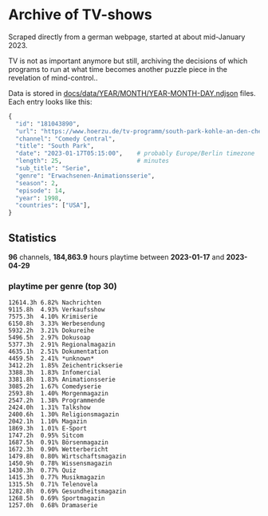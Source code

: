 # Archive of TV-shows

Scraped directly from a german webpage, started at about mid-January 2023.

TV is not as important anymore but still, archiving the decisions of which programs to run at what time
becomes another puzzle piece in the revelation of mind-control.. 

Data is stored in [docs/data/YEAR/MONTH/YEAR-MONTH-DAY.ndjson](docs/data/) files. 
Each entry looks like this:

```python
{
  "id": "181043890", 
  "url": "https://www.hoerzu.de/tv-programm/south-park-kohle-an-den-chefkoch/bid_181043890/", 
  "channel": "Comedy Central", 
  "title": "South Park", 
  "date": "2023-01-17T05:15:00",    # probably Europe/Berlin timezone 
  "length": 25,                     # minutes 
  "sub_title": "Serie", 
  "genre": "Erwachsenen-Animationsserie", 
  "season": 2, 
  "episode": 14, 
  "year": 1998, 
  "countries": ["USA"],
}
```

## Statistics

**96** channels, **184,863.9** hours playtime between **2023-01-17** and **2023-04-29**


### playtime per genre (top 30)

    12614.3h 6.82% Nachrichten
    9115.8h  4.93% Verkaufsshow
    7575.3h  4.10% Krimiserie
    6150.8h  3.33% Werbesendung
    5932.2h  3.21% Dokureihe
    5496.5h  2.97% Dokusoap
    5377.3h  2.91% Regionalmagazin
    4635.1h  2.51% Dokumentation
    4459.5h  2.41% *unknown*
    3412.2h  1.85% Zeichentrickserie
    3388.3h  1.83% Infomercial
    3381.8h  1.83% Animationsserie
    3085.2h  1.67% Comedyserie
    2593.8h  1.40% Morgenmagazin
    2547.2h  1.38% Programmende
    2424.0h  1.31% Talkshow
    2400.6h  1.30% Religionsmagazin
    2042.1h  1.10% Magazin
    1869.3h  1.01% E-Sport
    1747.2h  0.95% Sitcom
    1687.5h  0.91% Börsenmagazin
    1672.3h  0.90% Wetterbericht
    1479.8h  0.80% Wirtschaftsmagazin
    1450.9h  0.78% Wissensmagazin
    1430.3h  0.77% Quiz
    1415.3h  0.77% Musikmagazin
    1315.5h  0.71% Telenovela
    1282.8h  0.69% Gesundheitsmagazin
    1268.5h  0.69% Sportmagazin
    1257.0h  0.68% Dramaserie
